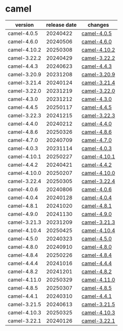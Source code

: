 # camel	


|version|release date|changes|
|---|---|---|
|camel-4.0.5|20240422|[camel-4.0.5](./camel-4.0.5-20240422.md)|
|camel-4.6.0|20240506|[camel-4.6.0](./camel-4.6.0-20240506.md)|
|camel-4.10.2|20250308|[camel-4.10.2](./camel-4.10.2-20250308.md)|
|camel-3.22.2|20240429|[camel-3.22.2](./camel-3.22.2-20240429.md)|
|camel-4.4.3|20240623|[camel-4.4.3](./camel-4.4.3-20240623.md)|
|camel-3.20.9|20231208|[camel-3.20.9](./camel-3.20.9-20231208.md)|
|camel-3.21.4|20240124|[camel-3.21.4](./camel-3.21.4-20240124.md)|
|camel-3.22.0|20231219|[camel-3.22.0](./camel-3.22.0-20231219.md)|
|camel-4.3.0|20231212|[camel-4.3.0](./camel-4.3.0-20231212.md)|
|camel-4.4.5|20250117|[camel-4.4.5](./camel-4.4.5-20250117.md)|
|camel-3.22.3|20241215|[camel-3.22.3](./camel-3.22.3-20241215.md)|
|camel-4.4.0|20240212|[camel-4.4.0](./camel-4.4.0-20240212.md)|
|camel-4.8.6|20250326|[camel-4.8.6](./camel-4.8.6-20250326.md)|
|camel-4.7.0|20240709|[camel-4.7.0](./camel-4.7.0-20240709.md)|
|camel-4.0.3|20231114|[camel-4.0.3](./camel-4.0.3-20231114.md)|
|camel-4.10.1|20250227|[camel-4.10.1](./camel-4.10.1-20250227.md)|
|camel-4.4.2|20240421|[camel-4.4.2](./camel-4.4.2-20240421.md)|
|camel-4.10.0|20250207|[camel-4.10.0](./camel-4.10.0-20250207.md)|
|camel-3.22.4|20250305|[camel-3.22.4](./camel-3.22.4-20250305.md)|
|camel-4.0.6|20240806|[camel-4.0.6](./camel-4.0.6-20240806.md)|
|camel-4.0.4|20240128|[camel-4.0.4](./camel-4.0.4-20240128.md)|
|camel-4.8.1|20241020|[camel-4.8.1](./camel-4.8.1-20241020.md)|
|camel-4.9.0|20241130|[camel-4.9.0](./camel-4.9.0-20241130.md)|
|camel-3.21.3|20231209|[camel-3.21.3](./camel-3.21.3-20231209.md)|
|camel-4.10.4|20250425|[camel-4.10.4](./camel-4.10.4-20250425.md)|
|camel-4.5.0|20240323|[camel-4.5.0](./camel-4.5.0-20240323.md)|
|camel-4.8.0|20240910|[camel-4.8.0](./camel-4.8.0-20240910.md)|
|camel-4.8.4|20250226|[camel-4.8.4](./camel-4.8.4-20250226.md)|
|camel-4.4.4|20241016|[camel-4.4.4](./camel-4.4.4-20241016.md)|
|camel-4.8.2|20241201|[camel-4.8.2](./camel-4.8.2-20241201.md)|
|camel-4.11.0|20250329|[camel-4.11.0](./camel-4.11.0-20250329.md)|
|camel-4.8.5|20250307|[camel-4.8.5](./camel-4.8.5-20250307.md)|
|camel-4.4.1|20240310|[camel-4.4.1](./camel-4.4.1-20240310.md)|
|camel-3.21.5|20240613|[camel-3.21.5](./camel-3.21.5-20240613.md)|
|camel-4.10.3|20250325|[camel-4.10.3](./camel-4.10.3-20250325.md)|
|camel-3.22.1|20240126|[camel-3.22.1](./camel-3.22.1-20240126.md)|
